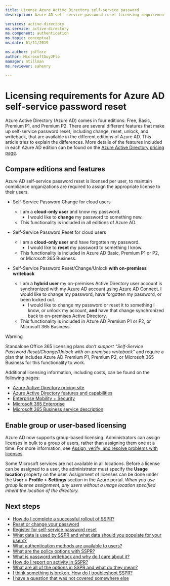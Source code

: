 ```yaml
---
title: License Azure Active Directory self-service password 
description: Azure AD self-service password reset licensing requirements

services: active-directory
ms.service: active-directory
ms.component: authentication
ms.topic: conceptual
ms.date: 01/11/2019

ms.author: joflore
author: MicrosoftGuyJFlo
manager: mtillman
ms.reviewer: sahenry

---
```

# Licensing requirements for Azure AD self-service password reset

Azure Active Directory (Azure AD) comes in four editions: Free, Basic, Premium P1, and Premium P2. There are several different features that make up self-service password reset, including change, reset, unlock, and writeback, that are available in the different editions of Azure AD. This article tries to explain the differences. More details of the features included in each Azure AD edition can be found on the [Azure Active Directory pricing page](https://azure.microsoft.com/pricing/details/active-directory/).

## Compare editions and features

Azure AD self-service password reset is licensed per user, to maintain compliance organizations are required to assign the appropriate license to their users.

* Self-Service Password Change for cloud users
   * I am a **cloud-only user** and know my password.
      * I would like to **change** my password to something new.
   * This functionality is included in all editions of Azure AD.

* Self-Service Password Reset for cloud users
   * I am a **cloud-only user** and have forgotten my password.
      * I would like to **reset** my password to something I know.
   * This functionality is included in Azure AD Basic, Premium P1 or P2, or Microsoft 365 Business.

* Self-Service Password Reset/Change/Unlock **with on-premises writeback**
   * I am a **hybrid user** my on-premises Active Directory user account is synchronized with my Azure AD account using Azure AD Connect. I would like to change my password, have forgotten my password, or been locked out.
      * I would like to change my password or reset it to something I know, or unlock my account, **and** have that change synchronized back to on-premises Active Directory.
   * This functionality is included in Azure AD Premium P1 or P2, or Microsoft 365 Business.

> [!WARNING]
> Standalone Office 365 licensing plans *don't support "Self-Service Password Reset/Change/Unlock with on-premises writeback"* and require a plan that includes Azure AD Premium P1, Premium P2, or Microsoft 365 Business for this functionality to work.
>

Additional licensing information, including costs, can be found on the following pages:

* [Azure Active Directory pricing site](https://azure.microsoft.com/pricing/details/active-directory/)
* [Azure Active Directory features and capabilities](https://www.microsoft.com/cloud-platform/azure-active-directory-features)
* [Enterprise Mobility + Security](https://www.microsoft.com/cloud-platform/enterprise-mobility-security)
* [Microsoft 365 Enterprise](https://www.microsoft.com/microsoft-365/enterprise)
* [Microsoft 365 Business service description](https://docs.microsoft.com/office365/servicedescriptions/microsoft-365-business-service-description)

## Enable group or user-based licensing

Azure AD now supports group-based licensing. Administrators can assign licenses in bulk to a group of users, rather than assigning them one at a time. For more information, see [Assign, verify, and resolve problems with licenses](../users-groups-roles/licensing-groups-assign.md#step-1-assign-the-required-licenses).

Some Microsoft services are not available in all locations. Before a license can be assigned to a user, the administrator must specify the **Usage location** property on the user. Assignment of licenses can be done under the **User** > **Profile** > **Settings** section in the Azure portal. *When you use group license assignment, any users without a usage location specified inherit the location of the directory.*

## Next steps

* [How do I complete a successful rollout of SSPR?](howto-sspr-deployment.md)
* [Reset or change your password](../user-help/active-directory-passwords-update-your-own-password.md)
* [Register for self-service password reset](../user-help/active-directory-passwords-reset-register.md)
* [What data is used by SSPR and what data should you populate for your users?](howto-sspr-authenticationdata.md)
* [What authentication methods are available to users?](concept-sspr-howitworks.md#authentication-methods)
* [What are the policy options with SSPR?](concept-sspr-policy.md)
* [What is password writeback and why do I care about it?](howto-sspr-writeback.md)
* [How do I report on activity in SSPR?](howto-sspr-reporting.md)
* [What are all of the options in SSPR and what do they mean?](concept-sspr-howitworks.md)
* [I think something is broken. How do I troubleshoot SSPR?](active-directory-passwords-troubleshoot.md)
* [I have a question that was not covered somewhere else](active-directory-passwords-faq.md)
